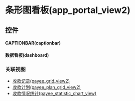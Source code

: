 # 条形图看板(app_portal_view2)  <!-- {docsify-ignore-all} -->



## 控件
#### CAPTIONBAR(captionbar)
#### 数据看板(dashboard)


### 关联视图
  * [收款记录(payee_grid_view2)](app/view/payee_grid_view2)
  * [收款计划(payee_plan_grid_view2)](app/view/payee_plan_grid_view2)
  * [收款情况统计(payee_statistic_chart_view)](app/view/payee_statistic_chart_view)

<script>
 const { createApp } = Vue
  createApp({
    data() {
      return {

      }
    }
  }).use(ElementPlus).mount('#app')
</script>